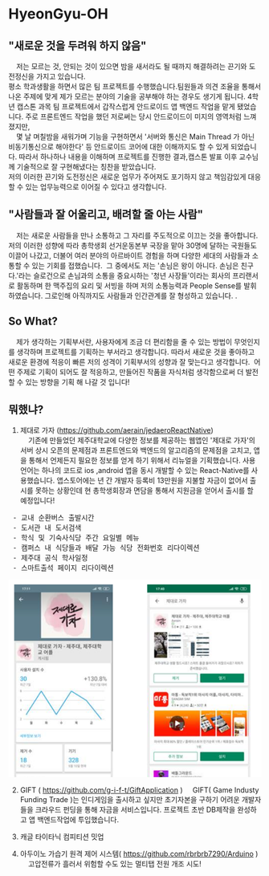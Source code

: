 # HyeonGyu-OH

## "새로운 것을 두려워 하지 않음"
&nbsp; &nbsp; 저는 모르는 것, 안되는 것이 있으면 밤을 새서라도 될 때까지 해결하려는 끈기와 도전정신을 가지고 있습니다.<br>
평소 학과생활을 하면서 많은 팀 프로젝트를 수행했습니다.팀원들과 의견 조율을 통해서 나온 주제에 맞게 제가 모르는 분야의 기술을 공부해야 하는 경우도 생기게 됩니다.
4학년 캡스톤 과목 팀 프로젝트에서 갑작스럽게 안드로이드 앱 백엔드 작업을 맡게 됐었습니다. 주로 프론트엔드 작업을 했던 저로써는 당시 안드로이드이 미지의 영역처럼 느껴졌지만,<br>
&nbsp; &nbsp; 몇 날 며칠밤을 새워가며 기능을 구현하면서 '서버와 통신은 Main Thread 가 아닌 비동기통신으로 해야한다' 등 안드로이드 코어에 대한 이해까지도 할 수 있게 되었습니다. 따라서 하나하나 내용을 이해하며 프로젝트를 진행한 결과,캡스톤 발표 이후 교수님께 기술적으로 잘 구현해냈다는 칭찬을 받았습니다.<br>
저의 이러한 끈기와 도전정신은 새로운 업무가 주어져도 포기하지 않고 책임감있게 대응할 수 있는 업무능력으로 이어질 수 있다고 생각합니다. 

## "사람들과 잘 어울리고, 배려할 줄 아는 사람"
&nbsp; &nbsp; 저는 새로운 사람들을 만나 소통하고 그 자리를 주도적으로 이끄는 것을 좋아합니다. 저의 이러한 성향에 따라 총학생회 선거운동본부 국장을 맡아 30명에 달하는 국원들도 이끌어 나갔고, 더불어 여러 분야의 아르바이트 경험을 하며 다양한 세대의 사람들과 소통할 수 있는 기회를 접했습니다. 
그 중에서도 저는 '손님은 왕이 아니다. 손님은 친구다.'라는 슬로건으로 손님과의 소통을 중요시하는 '청년 사장들'이라는 회사의 프리랜서로 활동하며 한 맥주집의 요리 및 서빙을 하며 저의 소통능력과 People Sense를 발휘 하였습니다. 그로인해 아직까지도 사람들과 인간관계를 잘 형성하고 있습니다.
. 

## So What?
&nbsp; &nbsp; 제가 생각하는 기획부서란, 사용자에게 조금 더 편리함을 줄 수 있는 방법이 무엇인지를 생각하며 프로젝트를 기획하는 부서라고 생각합니다. 따라서 새로운 것을 좋아하고 새로운 환경에 적응이 빠른 저의 성격이 기획부서의 성향과 잘 맞는다고 생각합니다. 
어떤 주제로 기획이 되어도 잘 적응하고, 만들어진 작품을 자식처럼 생각함으로써  더 발전 할 수 있는 방향을 기획 해 나갈 것 입니다!

## 뭐했냐?
1. 제대로 가자 (https://github.com/aerain/jedaeroReactNative)<br> 
&nbsp; &nbsp; 기존에 만들었던 제주대학교에 다양한 정보를 제공하는 웹앱인 '제대로 가자'의 서버 상시 오픈의 문제점과 프론트엔드와 백엔드의 알고리즘의 문제점을 고치고, 앱을 통해서 언제든지 필요한 정보를 얻게 하기 위해서 리뉴얼을 기획했습니다. 사용언어는 하나의 코드로 ios ,android 앱을 동시 개발할 수 있는 React-Native를 사용했습니다.
앱스토어에는 년 간 개발자 등록비 13만원을 지불할 자금이 없어서 출시를 못하는 상황인데 현 총학생회장과 면담을 통해서 지원금을 얻어서 출시를 할 예정입니다! 
<pre>
 - 교내 순환버스 출발시간
 - 도서관 내 도서검색
 - 학식 및 기숙사식당 주간 요일별 메뉴
 - 캠퍼스 내 식당들과 배달 가능 식당 전화번호 리다이렉션
 - 제주대 공식 학사일정
 - 스마트출석 페이지 리다이렉션
</pre>

![ex_screenshot](./img/jedaero.png)  

2. GIFT ( https://github.com/g-i-f-t/GiftApplication )
&nbsp; &nbsp; GIFT( Game Industy Funding Trade )는 인디게임을 출시하고 싶지만 초기자본을 구하기 어려운 개발자들을 크라우드 펀딩을 통해 자금을 서비스입니다. 
프로젝트 초반 DB제작을 완성하고 앱 백엔드작업에 투입했습니다. 


3. 캐글 타이타닉 컴피티션 밋업
&nbsp; &nbsp; 

4. 아두이노 가습기 원격 제어 시스템( https://github.com/rbrbrb7290/Arduino )
&nbsp; &nbsp;  고압전류가 흘러서 위험할 수도 있는 멀티탭 전원 개조 시도!



